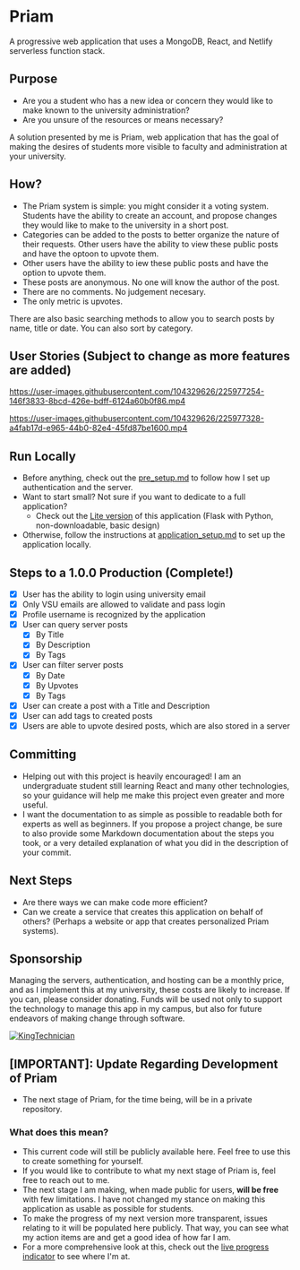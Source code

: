 # Priam

A progressive web application that uses a MongoDB, React, and Netlify serverless function stack.

## Purpose

 - Are you a student who has a new idea or concern they would like to make known to the university administration?
 - Are you unsure of the resources or means necessary?
 
 A solution presented by me is Priam, web application that has the goal of making the desires of students more visible to faculty and administration at your university.
 
 ## How?
 - The Priam system is simple: you might consider it a voting system. Students have the ability to create an account, and propose changes they would like to make to the university in a short post.
 - Categories can be added to the posts to better organize the nature of their requests.
 Other users have the ability to view these public posts and have the optoon to upvote them.
 - Other users have the ability to iew these public posts and have the option to upvote them.
 - These posts are anonymous. No one will know the author of the post.
 - There are no comments. No judgement necesary.
 - The only metric is upvotes.
 
 There are also basic searching methods to allow you to search posts by name, title or date. You can also sort by category.

## User Stories (Subject to change as more features are added)


https://user-images.githubusercontent.com/104329626/225977254-146f3833-8bcd-426e-bdff-6124a60b0f86.mp4



https://user-images.githubusercontent.com/104329626/225977328-a4fab17d-e965-44b0-82e4-45fd87be1600.mp4




## Run Locally
 - Before anything, check out the [pre_setup.md](https://github.com/KingTechnician/priam/blob/main/pre_setup.md) to follow how I set up authentication and the server.
 - Want to start small? Not sure if you want to dedicate to a full application?
    - Check out the [Lite version](https://www.github.com/kingtechnician/priam_lite) of this application (Flask with Python, non-downloadable, basic design)
 - Otherwise, follow the instructions at [application_setup.md](https://github.com/KingTechnician/priam/blob/main/application_setup.md) to set up the application locally.




## Steps to a 1.0.0 Production (Complete!)

- [x] User has the ability to login using university email
- [x] Only VSU emails are allowed to validate and pass login
- [x] Profile username is recognized by the application
- [x] User can query server posts
  - [x] By Title
  - [x] By Description
  - [x] By Tags
- [x] User can filter server posts
  - [x] By Date
  - [x] By Upvotes
  - [x] By Tags
- [x] User can create a post with a Title and Description
- [x] User can add tags to created posts
- [x] Users are able to upvote desired posts, which are also stored in a server

## Committing

- Helping out with this project is heavily encouraged! I am an undergraduate student still learning React and many other technologies, so your guidance will help me make this project even greater and more useful.
- I want the documentation to as simple as possible to readable both for experts as well as beginners. If you propose a project change, be sure to also provide some Markdown documentation about the steps you took, or a very detailed explanation of what you did in the description of your commit. 

## Next Steps

- Are there ways we can make code more efficient?
- Can we create a service that creates this application on behalf of others? (Perhaps a website or app that creates personalized Priam systems).


## Sponsorship

Managing the servers, authentication, and hosting can be a monthly price, and as I implement this at my university, these costs are likely to increase. If you can, please consider donating. Funds will be used not only to support the technology to manage this app in my campus, but also for future endeavors of making change through software.

[![KingTechnician](https://img.shields.io/static/v1?label=Sponsor&message=%E2%9D%A4&logo=GitHub&color=%23fe8e86)](https://github.com/sponsors/KingTechnician)

## [IMPORTANT]: Update Regarding Development of Priam
- The next stage of Priam, for the time being, will be in a private repository.

### What does this mean?
- This current code will still be publicly available here. Feel free to use this to create something for yourself.
- If you would like to contribute to what my next stage of Priam is, feel free to reach out to me.
- The next stage I am making, when made public for users, **will be free** with few limitations. I have not changed my stance on making this application as usable as possible for students.
- To make the progress of my next version more transparent, issues relating to it will be populated here publicly. That way, you can see what my action items are and get a good idea of how far I am.
- For a more comprehensive look at this, check out the [live progress indicator](https://priam-progress.netlify.app) to see where I'm at.

